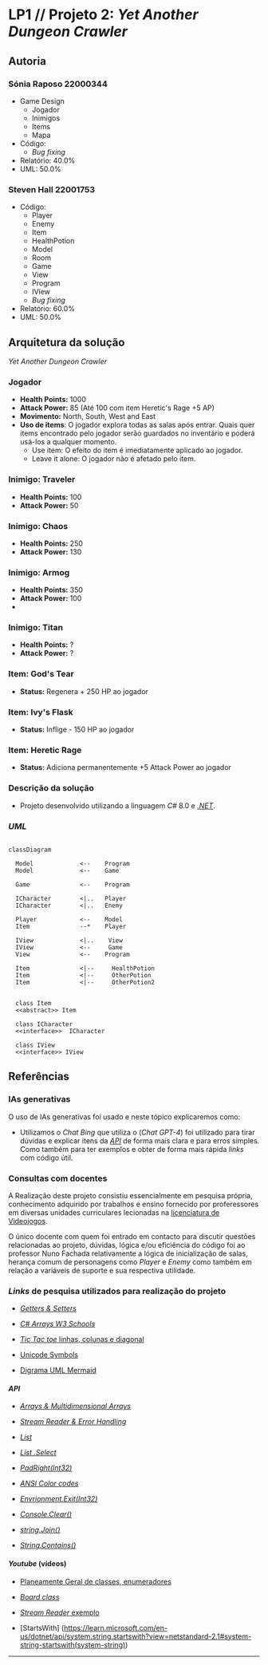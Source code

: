 # LP1 // Projeto 2: *Yet Another Dungeon Crawler*

## Autoria

### Sónia Raposo 22000344

- Game Design
  - Jogador
  - Inimigos
  - Items
  - Mapa
- Código:
  - _Bug fixing_
- Relatório: 40.0%
- UML: 50.0%

### Steven Hall 22001753

- Código:
  - Player
  - Enemy
  - Item
  - HealthPotion
  - Model
  - Room
  - Game
  - View  
  - Program
  - IView
  - _Bug fixing_
- Relatório: 60.0%
- UML: 50.0%

## Arquitetura da solução

*Yet Another Dungeon Crawler*

### Jogador

- **Health Points:** 1000
- **Attack Power:** 85 (Até 100 com item Heretic's Rage +5 AP)
- **Movimento:** North, South, West and East
- **Uso de items**: O jogador explora todas as salas após entrar. Quais quer items encontrado pelo jogador serão guardados no inventário e poderá usá-los a qualquer momento.
  - Use item: O efeito do item é imediatamente aplicado ao jogador.
  - Leave it alone: O jogador não é afetado pelo item.

### Inimigo: Traveler

- **Health Points:** 100
- **Attack Power:** 50

### Inimigo: Chaos

- **Health Points:** 250
- **Attack Power:** 130

### Inimigo: Armog 

- **Health Points:** 350
- **Attack Power:** 100
- 
### Inimigo: Titan

- **Health Points:** ?
- **Attack Power:** ?

### Item: God's Tear

- **Status:** Regenera + 250 HP ao jogador

### Item: Ivy's Flask

- **Status:** Inflige - 150 HP ao jogador

### Item: Heretic Rage

- **Status:** Adiciona permanentemente +5 Attack Power ao jogador


### Descrição da solução

- Projeto desenvolvido utilizando a linguagem _C#_ 8.0 e [_.NET_](https://learn.microsoft.com/en-us/dotnet/api/?view=netstandard-2.1).

### _UML_

```mermaid

classDiagram

  Model             <--    Program 
  Model             <--    Game

  Game              <--    Program  

  ICharacter        <|..   Player
  ICharacter        <|..   Enemy
     
  Player            <--    Model 
  Item              --*    Player  

  IView             <|..    View
  IView             <--     Game
  View              <--    Program 

  Item              <|--     HealthPotion
  Item              <|--     OtherPotion  
  Item              <|--     OtherPotion2  

  
  class Item 
  <<abstract>> Item 

  class ICharacter 
  <<interface>>  ICharacter 

  class IView
  <<interface>> IView 

```

## Referências

### IAs generativas

  O uso de IAs generativas foi usado e neste tópico explicaremos como:

- Utilizamos o _Chat Bing_ que utiliza o (_Chat GPT-4_) foi utilizado para tirar dúvidas e explicar itens da [_API_](https://learn.microsoft.com/en-us/dotnet/api/?view=netstandard-2.1) de forma mais clara e para erros simples. Como também para ter exemplos e obter de forma mais rápida _links_ com código útil.

### Consultas com docentes
  
A Realização deste projeto consistiu essencialmente em pesquisa própria, conhecimento adquirido por trabalhos e ensino fornecido por proferessores em diversas unidades curriculares lecionadas na [licenciatura de Videojogos](https://www.ulusofona.pt/lisboa/licenciaturas/videojogos).

O único docente com quem foi entrado em contacto para discutir questões relacionadas ao projeto, dúvidas, lógica e/ou eficiência do código foi ao professor Nuno Fachada relativamente a lógica de inicialização de salas, herança comum de personagens como _Player_ e _Enemy_ como também em relação a variáveis de suporte e sua respectiva utilidade. 

### _Links_ de pesquisa utilizados para realização do projeto

- [_Getters & Setters_](https://www.w3schools.com/cs/cs_properties.php)

- [_C# Arrays W3 Schools_](https://www.w3schools.com/cs/cs_arrays.php)
- [_Tic Tac toe_ linhas, colunas e diagonal](https://www.c-sharpcorner.com/UploadFile/75a48f/tic-tac-toe-game-in-C-Sharp/)

- [Unicode Symbols](https://symbl.cc/en/unicode-table/)
- [Digrama UML Mermaid](https://mermaid.js.org/syntax/classDiagram.html)

#### _API_

- [_Arrays & Multidimensional Arrays_](https://learn.microsoft.com/en-us/dotnet/csharp/language-reference/builtin-types/arrays)

- [_Stream Reader & Error Handling_](https://learn.microsoft.com/en-us/dotnet/api/system.io.streamreader?view=netstandard-2.1)
- [_List_](https://learn.microsoft.com/en-us/dotnet/api/system.collections.generic.list-1?view=netstandard-2.1)
- [_List .Select_](https://learn.microsoft.com/en-us/dotnet/api/system.linq.enumerable.select?view=netstandard-2.1)
- [_PadRight(Int32)_](https://learn.microsoft.com/en-us/dotnet/api/system.string.padright?view=netstandard-2.1)
- [_ANSI Color codes_](https://www.lihaoyi.com/post/BuildyourownCommandLinewithANSIescapecodes.html)
- [_Envrionment.Exit(Int32)_](https://learn.microsoft.com/en-us/dotnet/api/system.environment.exit?view=netstandard-2.1)
- [_Console.Clear()_](https://learn.microsoft.com/en-us/dotnet/api/system.console.clear?view=netstandard-2.1)

- [_string.Join()_](https://learn.microsoft.com/en-us/dotnet/api/system.string.join?view=netstandard-2.1#system-string-join(system-char-system-object()))
  
- [_String.Contains()_](https://learn.microsoft.com/en-us/dotnet/api/system.string.contains?view=netstandard-2.1#system-string-contains(system-char))

#### _Youtube_ (vídeos)

- [Planeamente Geral de classes, enumeradores](https://www.youtube.com/watch?v=NUNlVjt82m8&t=738s)

- [_Board class_](https://www.youtube.com/watch?v=Z1Zi41eiNGs&t=80s)
  
- [_Stream Reader_ exemplo](https://www.youtube.com/watch?v=tApBDuVwCrc)
  
- [StartsWith] (https://learn.microsoft.com/en-us/dotnet/api/system.string.startswith?view=netstandard-2.1#system-string-startswith(system-string))

---

